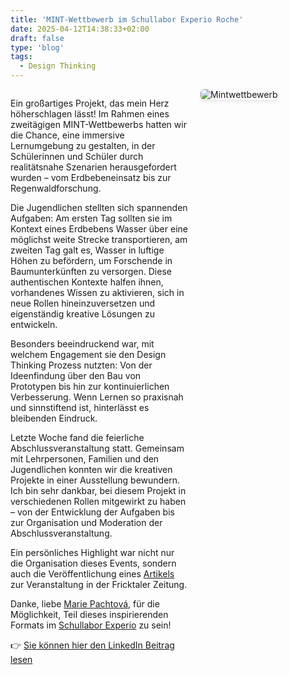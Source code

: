 ```yaml
---
title: 'MINT-Wettbewerb im Schullabor Experio Roche'
date: 2025-04-12T14:38:33+02:00
draft: false
type: 'blog'
tags: 
  - Design Thinking
---
```


<div style="display: flex; align-items: flex-start; gap: 20px; flex-wrap: wrap;">
  <!-- Text links -->
  <div style="flex: 2; min-width: 250px;">
    <p>
      Ein großartiges Projekt, das mein Herz höherschlagen lässt! Im Rahmen eines zweitägigen MINT-Wettbewerbs hatten wir die Chance, eine immersive Lernumgebung zu gestalten, in der Schülerinnen und Schüler durch realitätsnahe Szenarien herausgefordert wurden – vom Erdbebeneinsatz bis zur Regenwaldforschung.</p><p>Die Jugendlichen stellten sich spannenden Aufgaben: Am ersten Tag sollten sie im Kontext eines Erdbebens Wasser über eine möglichst weite Strecke transportieren, am zweiten Tag galt es, Wasser in luftige Höhen zu befördern, um Forschende in Baumunterkünften zu versorgen. Diese authentischen Kontexte halfen ihnen, vorhandenes Wissen zu aktivieren, sich in neue Rollen hineinzuversetzen und eigenständig kreative Lösungen zu entwickeln.</p><p>Besonders beeindruckend war, mit welchem Engagement sie den Design Thinking Prozess nutzten: Von der Ideenfindung über den Bau von Prototypen bis hin zur kontinuierlichen Verbesserung. Wenn Lernen so praxisnah und sinnstiftend ist, hinterlässt es bleibenden Eindruck.</p><p>Letzte Woche fand die feierliche Abschlussveranstaltung statt. Gemeinsam mit Lehrpersonen, Familien und den Jugendlichen konnten wir die kreativen Projekte in einer Ausstellung bewundern. Ich bin sehr dankbar, bei diesem Projekt in verschiedenen Rollen mitgewirkt zu haben – von der Entwicklung der Aufgaben bis zur Organisation und Moderation der Abschlussveranstaltung.</p><p>Ein persönliches Highlight war nicht nur die Organisation dieses Events, sondern auch die Veröffentlichung eines <a href="/img/blog/zeitung_mintwettbewerb.png" target="_blank">Artikels</a> zur Veranstaltung in der Fricktaler Zeitung.</p></p>Danke, liebe <a href="https://www.linkedin.com/in/marie-pachtová-leiterin-schullabor/" target="_blank">Marie Pachtová</a>, für die Möglichkeit, Teil dieses inspirierenden Formats im <a href="https://basel.lehre.roche.com/experio/" target="_blank">Schullabor Experio</a> zu sein!
    </p>
    <p>
      👉 <a href="https://www.linkedin.com/feed/update/urn:li:activity:7315717902152667136/" target="_blank">Sie können hier den LinkedIn Beitrag lesen</a>
    </p>
  </div>

  <!-- Bild rechts -->
  <div style="flex: 1; min-width: 200px;">
    <img src="/img/blog/mintwettbewerb.png" alt="Mintwettbewerb" style="max-width: 80%; height: auto; border-radius: 6px; box-shadow: 0 2px 6px rgba(0,0,0,0.1);" />
  </div>
</div>



